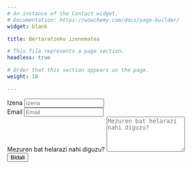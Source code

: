 ```yaml
---
# An instance of the Contact widget.
# Documentation: https://wowchemy.com/docs/page-builder/
widget: blank

title: Bertaratzeko izenematea

# This file represents a page section.
headless: true

# Order that this section appears on the page.
weight: 10

---
```


<form name="izenematea-eu"  action="/eu/thankyou/" method="post" netlify>
  <div class="form-group form-inline">
    <label class="sr-only" for="inputName">Izena</label>
    <input type="text" name="name" class="form-control w-100" id="inputName" placeholder="Izena" required="">
  </div>
  <div class="form-group form-inline">
    <label class="sr-only" for="inputEmail">Email</label>
    <input type="email" name="email" class="form-control w-100" id="inputEmail" placeholder="Email" required="">
  </div>
  <div class="form-group">
    <label class="sr-only" for="inputMessage">Mezuren bat helarazi nahi diguzu?</label>
    <textarea name="message" class="form-control" id="inputMessage" rows="5" placeholder="Mezuren bat helarazi nahi diguzu?"></textarea>
  </div>
  <button type="submit" class="btn btn-outline-primary px-3 py-2">Bidali</button>
</form>